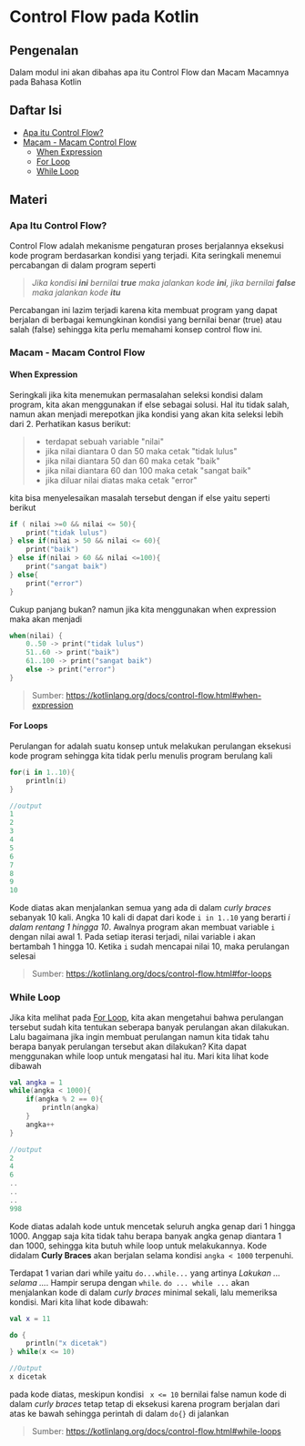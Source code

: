 # Control Flow pada Kotlin
## Pengenalan
Dalam modul ini akan dibahas apa itu Control Flow dan Macam Macamnya pada Bahasa Kotlin

## Daftar Isi
- [Apa itu Control Flow?](#apa-itu-control-flow)
- [Macam - Macam Control Flow](#macam-control-flow)
    - [When Expression](#when-expression)
    - [For Loop](#for-loop)
    - [While Loop](#while-loop)
## Materi

### Apa Itu Control Flow?
Control Flow adalah mekanisme pengaturan proses berjalannya eksekusi kode program berdasarkan kondisi yang terjadi. Kita seringkali menemui percabangan di dalam program seperti

> *Jika kondisi **ini** bernilai **true** maka jalankan kode **ini**, jika bernilai **false** maka jalankan kode **itu***

Percabangan ini lazim terjadi karena kita membuat program yang dapat berjalan di berbagai kemungkinan kondisi yang bernilai benar (true) atau salah (false) sehingga kita perlu memahami konsep control flow ini.

### Macam - Macam Control Flow<a id="macam-control-flow"></a>

#### When Expression

Seringkali jika kita menemukan permasalahan seleksi kondisi dalam program, kita akan menggunakan if else sebagai solusi. Hal itu tidak salah, namun akan menjadi merepotkan jika kondisi yang akan kita seleksi lebih dari 2. Perhatikan kasus berikut:
        
>    - terdapat sebuah variable "nilai"
>    - jika nilai diantara 0 dan 50 maka cetak "tidak lulus"
>    - jika nilai diantara 50 dan 60 maka cetak "baik"
>    - jika nilai diantara 60 dan 100 maka cetak "sangat baik"
>    - jika diluar nilai diatas maka cetak "error"
    
kita bisa menyelesaikan masalah tersebut dengan if else yaitu seperti berikut
```kotlin
if ( nilai >=0 && nilai <= 50){
    print("tidak lulus")
} else if(nilai > 50 && nilai <= 60){
    print("baik")
} else if(nilai > 60 && nilai <=100){
    print("sangat baik")
} else{
    print("error")
}
```

Cukup panjang bukan? namun jika kita menggunakan when expression maka akan menjadi
```kotlin
when(nilai) {
    0..50 -> print("tidak lulus")
    51..60 -> print("baik")
    61..100 -> print("sangat baik")
    else -> print("error")
}
```
>Sumber: https://kotlinlang.org/docs/control-flow.html#when-expression


#### For Loops<a id="for-loop"></a>

Perulangan for adalah suatu konsep untuk melakukan perulangan eksekusi kode program sehingga kita tidak perlu menulis program berulang kali
```kotlin
for(i in 1..10){
    println(i)
}

//output
1
2
3
4
5
6
7
8
9
10
```
Kode diatas akan menjalankan semua yang ada di dalam *curly braces* sebanyak 10 kali. Angka 10 kali di dapat dari kode ```i in 1..10``` yang berarti *i dalam rentang 1 hingga 10*. Awalnya program akan membuat variable ```i``` dengan nilai awal 1. Pada setiap iterasi terjadi, nilai variable i akan bertambah 1 hingga 10. Ketika ```i``` sudah mencapai nilai 10, maka perulangan selesai

> Sumber: https://kotlinlang.org/docs/control-flow.html#for-loops


### While Loop
Jika kita melihat pada [For Loop](#for-loop), kita akan mengetahui bahwa perulangan tersebut sudah kita tentukan seberapa banyak perulangan akan dilakukan. Lalu bagaimana jika ingin membuat perulangan namun kita tidak tahu berapa banyak perulangan tersebut akan dilakukan? Kita dapat menggunakan while loop untuk mengatasi hal itu. Mari kita lihat kode dibawah
```kotlin
val angka = 1
while(angka < 1000){
    if(angka % 2 == 0){
        println(angka)
    }
    angka++
}

//output
2
4
6
..
..
..
998
````
Kode diatas adalah kode untuk mencetak seluruh angka genap dari 1 hingga 1000. Anggap saja kita tidak tahu berapa banyak angka genap diantara 1 dan 1000, sehingga kita butuh while loop untuk melakukannya. Kode didalam **Curly Braces** akan berjalan selama kondisi ```angka < 1000``` terpenuhi.

Terdapat 1 varian dari while yaitu ```do...while...``` yang artinya *Lakukan ... selama ...*. Hampir serupa dengan ```while```. ```do ... while ...``` akan menjalankan kode di dalam *curly braces* minimal sekali, lalu memeriksa kondisi. Mari kita lihat kode dibawah:
```kotlin
val x = 11

do {
    println("x dicetak")
} while(x <= 10)

//Output
x dicetak
```
pada kode diatas, meskipun kondisi ``` x <= 10``` bernilai false namun kode di dalam *curly braces* tetap tetap di eksekusi karena program berjalan dari atas ke bawah sehingga perintah di dalam ```do{}``` di jalankan
> Sumber: https://kotlinlang.org/docs/control-flow.html#while-loops